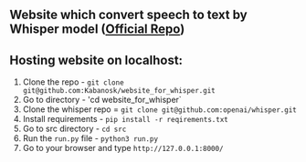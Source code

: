 ## Website which convert speech to text by Whisper model ([Official Repo](https://github.com/openai/whisper))

## Hosting website on localhost:

1. Clone the repo - `git clone git@github.com:Kabanosk/website_for_whisper.git`
2. Go to directory - 'cd website_for_whisper`
3. Clone the whisper repo = `git clone git@github.com:openai/whisper.git`
4. Install requirements - `pip install -r reqirements.txt`
5. Go to src directory - `cd src`
6. Run the `run.py` file - `python3 run.py`
7. Go to your browser and type `http://127.0.0.1:8000/` 
